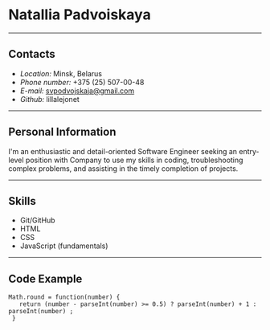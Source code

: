 # **Natallia Padvoiskaya**
***
## Contacts
- *Location:* Minsk, Belarus
- *Phone number:* +375 (25) 507-00-48
- *E-mail:* svpodvojskaja@gmail.com
- *Github:* lillalejonet
***
## Personal Information
I'm an enthusiastic and detail-oriented Software Engineer seeking an entry-level position with Company to use my skills in coding, troubleshooting complex problems, and assisting in the timely completion of projects.
***
## Skills
- Git/GitHub
- HTML
- CSS
- JavaScript (fundamentals)
***
## Code Example
```
Math.round = function(number) {
   return (number - parseInt(number) >= 0.5) ? parseInt(number) + 1 : parseInt(number) ;
 }
 ```
